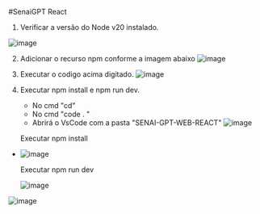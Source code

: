 #SenaiGPT React

1.  Verificar a versão do Node v20 instalado.

![image](https://github.com/user-attachments/assets/df3ad816-c918-42f2-b50c-e2d9823ea66c)

2. Adicionar o recurso npm conforme a imagem abaixo
![image](https://github.com/user-attachments/assets/aae73fd5-1632-4a65-b489-0a485cd895ae)

3. Executar o codigo acima digitado.
![image](https://github.com/user-attachments/assets/89ec31dc-aaab-44ea-81f1-005b80affdc2)

4. Executar npm install e npm run dev.
   -  No cmd "cd"
   -  No cmd "code . "
   - Abrirá o VsCode com a pasta "SENAI-GPT-WEB-REACT"
  ![image](https://github.com/user-attachments/assets/27f5818c-0974-4289-a864-150b35daf84c)

    Executar npm install
- ![image](https://github.com/user-attachments/assets/0d897554-f68e-4907-ba46-db93c1edc0be)
  
   Executar npm run dev

  ![image](https://github.com/user-attachments/assets/55689d3a-0cf5-4754-896c-51bdab1a43f5)

![image](https://github.com/user-attachments/assets/f586fac5-3aca-42b2-822f-48eb55fe465e)
